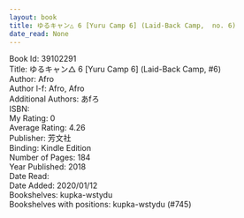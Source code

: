 ```yaml
---
layout: book
title: ゆるキャン△ 6 [Yuru Camp 6] (Laid-Back Camp,  no. 6)
date_read: None
---
```


Book Id: 39102291<br />
Title: ゆるキャン△ 6 [Yuru Camp 6] (Laid-Back Camp, #6)<br />
Author: Afro<br />
Author l-f: Afro, Afro<br />
Additional Authors: あfろ<br />
ISBN: <br />
My Rating: 0<br />
Average Rating: 4.26<br />
Publisher: 芳文社<br />
Binding: Kindle Edition<br />
Number of Pages: 184<br />
Year Published: 2018<br />
Date Read: <br />
Date Added: 2020/01/12<br />
Bookshelves: kupka-wstydu<br />
Bookshelves with positions: kupka-wstydu (#745)<br />


